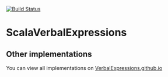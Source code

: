 [![Build Status](https://travis-ci.org/pathikrit/ScalaVerbalExpressions.png?branch=master)](http://travis-ci.org/pathikrit/ScalaVerbalExpressions)

ScalaVerbalExpressions
=====================
## Other implementations  
You can view all implementations on [VerbalExpressions.github.io](http://VerbalExpressions.github.io)
